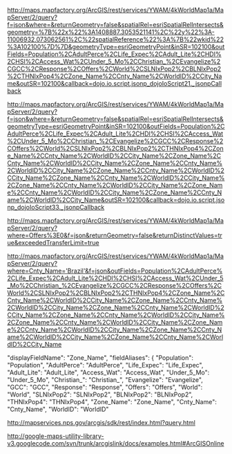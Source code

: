 http://maps.mapfactory.org/ArcGIS/rest/services/YWAM/4kWorldMap1a/MapServer/2/query?f=json&where=&returnGeometry=false&spatialRel=esriSpatialRelIntersects&geometry=%7B%22x%22%3A1408887.3053521141%2C%22y%22%3A-11006932.073062561%2C%22spatialReference%22%3A%7B%22wkid%22%3A102100%7D%7D&geometryType=esriGeometryPoint&inSR=102100&outFields=Population%2CAdultPerce%2CLife_Expec%2CAdult_Lite%2CHDI%2CHSI%2CAccess_Wat%2CUnder_5_Mo%2CChristian_%2CEvangelize%2CGCC%2CResponse%2COffers%2CWorld%2CSLNIxPop2%2CBLNIxPop2%2CTHNIxPop4%2CZone_Name%2CCnty_Name%2CWorldID%2CCity_Name&outSR=102100&callback=dojo.io.script.jsonp_dojoIoScript21._jsonpCallback

http://maps.mapfactory.org/ArcGIS/rest/services/YWAM/4kWorldMap1a/MapServer/2/query?f=json&where=&returnGeometry=false&spatialRel=esriSpatialRelIntersects&geometryType=esriGeometryPoint&inSR=102100&outFields=Population%2CAdultPerce%2CLife_Expec%2CAdult_Lite%2CHDI%2CHSI%2CAccess_Wat%2CUnder_5_Mo%2CChristian_%2CEvangelize%2CGCC%2CResponse%2COffers%2CWorld%2CSLNIxPop2%2CBLNIxPop2%2CTHNIxPop4%2CZone_Name%2CCnty_Name%2CWorldID%2CCity_Name%2CZone_Name%2CCnty_Name%2CWorldID%2CCity_Name%2CZone_Name%2CCnty_Name%2CWorldID%2CCity_Name%2CZone_Name%2CCnty_Name%2CWorldID%2CCity_Name%2CZone_Name%2CCnty_Name%2CWorldID%2CCity_Name%2CZone_Name%2CCnty_Name%2CWorldID%2CCity_Name%2CZone_Name%2CCnty_Name%2CWorldID%2CCity_Name%2CZone_Name%2CCnty_Name%2CWorldID%2CCity_Name&outSR=102100&callback=dojo.io.script.jsonp_dojoIoScript33._jsonpCallback

http://maps.mapfactory.org/ArcGIS/rest/services/YWAM/4kWorldMap1a/MapServer/2/query?where=Offers%3E0&f=json&returnGeometry=false&returnDistinctValues=true&exceededTransferLimit=true


http://maps.mapfactory.org/ArcGIS/rest/services/YWAM/4kWorldMap1a/MapServer/2/query?where=Cnty_Name='Brazil'&f=json&outFields=Population%2CAdultPerce%2CLife_Expec%2CAdult_Lite%2CHDI%2CHSI%2CAccess_Wat%2CUnder_5_Mo%2CChristian_%2CEvangelize%2CGCC%2CResponse%2COffers%2CWorld%2CSLNIxPop2%2CBLNIxPop2%2CTHNIxPop4%2CZone_Name%2CCnty_Name%2CWorldID%2CCity_Name%2CZone_Name%2CCnty_Name%2CWorldID%2CCity_Name%2CZone_Name%2CCnty_Name%2CWorldID%2CCity_Name%2CZone_Name%2CCnty_Name%2CWorldID%2CCity_Name%2CZone_Name%2CCnty_Name%2CWorldID%2CCity_Name%2CZone_Name%2CCnty_Name%2CWorldID%2CCity_Name%2CZone_Name%2CCnty_Name%2CWorldID%2CCity_Name%2CZone_Name%2CCnty_Name%2CWorldID%2CCity_Name

"displayFieldName": "Zone_Name",
"fieldAliases": {
"Population": "Population",
"AdultPerce": "AdultPerce",
"Life_Expec": "Life_Expec",
"Adult_Lite": "Adult_Lite",
"Access_Wat": "Access_Wat",
"Under_5_Mo": "Under_5_Mo",
"Christian_": "Christian_",
"Evangelize": "Evangelize",
"GCC": "GCC",
"Response": "Response",
"Offers": "Offers",
"World": "World",
"SLNIxPop2": "SLNIxPop2",
"BLNIxPop2": "BLNIxPop2",
"THNIxPop4": "THNIxPop4",
"Zone_Name": "Zone_Name",
"Cnty_Name": "Cnty_Name",
"WorldID": "WorldID"

http://mapservices.nps.gov/arcgis/sdk/rest/index.html?query.html

http://google-maps-utility-library-v3.googlecode.com/svn/trunk/arcgislink/docs/examples.html#ArcGISOnline


